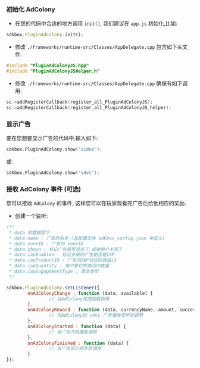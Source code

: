 ### 初始化 AdColony
* 在您的代码中合适的地方调用 `init()`, 我们建议在 `app.js` 初始化,比如:
```javascript
sdkbox.PluginAdColony.init();
```

* 修改 `./frameworks/runtime-src/Classes/AppDelegate.cpp` 包含如下头文件:
```cpp
#include "PluginAdColonyJS.hpp"
#include "PluginAdColonyJSHelper.h"
```

* 修改 `./frameworks/runtime-src/Classes/AppDelegate.cpp` 确保有如下调用:
```cpp
sc->addRegisterCallback(register_all_PluginAdColonyJS);
sc->addRegisterCallback(register_all_PluginAdColonyJS_helper);
```

### 显示广告
要在您想要显示广告的代码中,输入如下:
```cpp
sdkbox.PluginAdColony.show("video");
```
或:
```cpp
sdkbox.PluginAdColony.show("v4vc");
```

### 接收 AdColony 事件 (可选)
您可以接收 `AdColony` 的事件, 这样您可以在玩家观看完广告后给他相应的奖励.

* 创建一个监听:
```javascript
/**
 * data 的数据如下
 * data.name : 广告的名字 (在配置文件 sdkbox_config.json 中定义)
 * data.zoneID : 广告的 zoneID
 * data.shown : 标记广告是否显示了,或被用户关闭了
 * data.iapEnabled : 标记关联的广告是否是IAP
 * data.iapProductID : 广告的IAP对应的商品id
 * data.iapQuantity : 用户要付费商品的数量
 * data.iapEngagementType : 商品类型
 */

sdkbox.PluginAdColony.setListener({
		onAdColonyChange : function (data, available) {
				// 当AdColony完成加载调用
		},
		onAdColonyReward : function (data, currencyName, amount, success) {
				// 当AdColony的 v4vc 广告播放完毕后调用
		},
		onAdColonyStarted : function (data) {
				// 当广告开始播放调用
		},
		onAdColonyFinished : function (data) {
				// 当广告显示完毕后调用
		}
});
```
